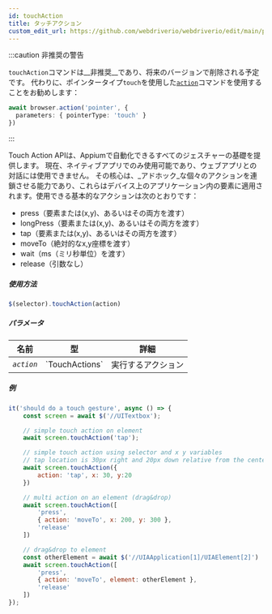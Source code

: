 ```yaml
---
id: touchAction
title: タッチアクション
custom_edit_url: https://github.com/webdriverio/webdriverio/edit/main/packages/webdriverio/src/commands/element/touchAction.ts
---
```


:::caution 非推奨の警告

`touchAction`コマンドは__非推奨__であり、将来のバージョンで削除される予定です。
代わりに、ポインタータイプ`touch`を使用した[`action`](/docs/api/browser/action)コマンドを使用することをお勧めします：

```ts
await browser.action('pointer', {
  parameters: { pointerType: 'touch' }
})
```

:::

Touch Action APIは、Appiumで自動化できるすべてのジェスチャーの基礎を提供します。
現在、ネイティブアプリでのみ使用可能であり、ウェブアプリとの対話には使用できません。
その核心は、_アドホック_な個々のアクションを連鎖させる能力であり、これらはデバイス上のアプリケーション内の要素に適用されます。使用できる基本的なアクションは次のとおりです：

- press（要素または(x,y)、あるいはその両方を渡す）
- longPress（要素または(x,y)、あるいはその両方を渡す）
- tap（要素または(x,y)、あるいはその両方を渡す）
- moveTo（絶対的なx,y座標を渡す）
- wait（ms（ミリ秒単位）を渡す）
- release（引数なし）

##### 使用方法

```js
$(selector).touchAction(action)
```

##### パラメータ

<table>
  <thead>
    <tr>
      <th>名前</th><th>型</th><th>詳細</th>
    </tr>
  </thead>
  <tbody>
    <tr>
      <td><code><var>action</var></code></td>
      <td>`TouchActions`</td>
      <td>実行するアクション</td>
    </tr>
  </tbody>
</table>

##### 例

```js title="touchAction.js"
it('should do a touch gesture', async () => {
    const screen = await $('//UITextbox');

    // simple touch action on element
    await screen.touchAction('tap');

    // simple touch action using selector and x y variables
    // tap location is 30px right and 20px down relative from the center of the element
    await screen.touchAction({
        action: 'tap', x: 30, y:20
    })

    // multi action on an element (drag&drop)
    await screen.touchAction([
        'press',
        { action: 'moveTo', x: 200, y: 300 },
        'release'
    ])

    // drag&drop to element
    const otherElement = await $('//UIAApplication[1]/UIAElement[2]')
    await screen.touchAction([
        'press',
        { action: 'moveTo', element: otherElement },
        'release'
    ])
});
```